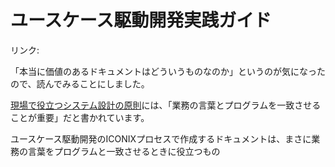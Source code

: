 # ユースケース駆動開発実践ガイド

リンク:

「本当に価値のあるドキュメントはどういうものなのか」というのが気になったので、読んでみることにしました。

[現場で役立つシステム設計の原則](現場で役立つシステム設計の原則.md)には、「業務の言葉とプログラムを一致させることが重要」だと書かれています。

ユースケース駆動開発のICONIXプロセスで作成するドキュメントは、まさに業務の言葉をプログラムと一致させるときに役立つもの